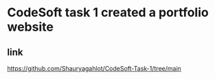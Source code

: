 # CodeSoft task 1 created a portfolio website 
## link
https://github.com/Shauryagahlot/CodeSoft-Task-1/tree/main

